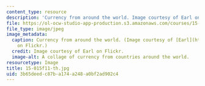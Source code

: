 ```yaml
---
content_type: resource
description: 'Currency from around the world. Image courtesy of Earl on Flickr. '
file: https://ol-ocw-studio-app-production.s3.amazonaws.com/courses/15-015-macro-and-international-economics-fall-2011/3b65deedc87ba174a248a0bf2ad902c4_15-015f11-th.jpg
file_type: image/jpeg
image_metadata:
  caption: Currency from around the world. (Image courtesy of [Earl](http://www.flickr.com/photos/earlg/182538685/)
    on Flickr.)
  credit: Image courtesy of Earl on Flickr.
  image-alt: A collage of currency from countries around the world.
resourcetype: Image
title: 15-015f11-th.jpg
uid: 3b65deed-c87b-a174-a248-a0bf2ad902c4
---
```

